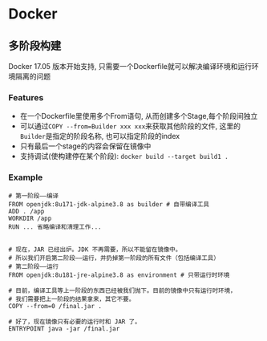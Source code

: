 # Docker
## 多阶段构建
Docker 17.05 版本开始支持, 只需要一个Dockerfile就可以解决编译环境和运行环境隔离的问题  
### Features
- 在一个Dockerfile里使用多个From语句, 从而创建多个Stage,每个阶段间独立
- 可以通过`COPY --from=Builder xxx xxx`来获取其他阶段的文件, 这里的`Builder`是指定的阶段名称, 也可以指定阶段的index
- 只有最后一个stage的内容会保留在镜像中
- 支持调试(使构建停在某个阶段): `docker build --target build1 .`

### Example

```
# 第一阶段——编译
FROM openjdk:8u171-jdk-alpine3.8 as builder # 自带编译工具
ADD . /app
WORKDIR /app
RUN ... 省略编译和清理工作...
 
 
# 现在，JAR 已经出炉。JDK 不再需要，所以不能留在镜像中。
# 所以我们开启第二阶段——运行，并扔掉第一阶段的所有文件（包括编译工具）
# 第二阶段——运行
FROM openjdk:8u181-jre-alpine3.8 as environment # 只带运行时环境
 
# 目前，编译工具等上一阶段的东西已经被我们抛下。目前的镜像中只有运行时环境，
# 我们需要把上一阶段的结果拿来，其它不要。
COPY --from=0 /final.jar .
 
# 好了，现在镜像只有必要的运行时和 JAR 了。
ENTRYPOINT java -jar /final.jar

```
